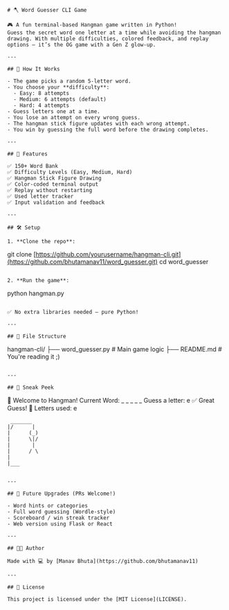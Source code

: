 ```
# 🪓 Word Guesser CLI Game

🎮 A fun terminal-based Hangman game written in Python!  
Guess the secret word one letter at a time while avoiding the hangman drawing. With multiple difficulties, colored feedback, and replay options — it’s the OG game with a Gen Z glow-up.

---

## 🧠 How It Works

- The game picks a random 5-letter word.
- You choose your **difficulty**:
  - Easy: 8 attempts
  - Medium: 6 attempts (default)
  - Hard: 4 attempts
- Guess letters one at a time.
- You lose an attempt on every wrong guess.
- The hangman stick figure updates with each wrong attempt.
- You win by guessing the full word before the drawing completes.

---

## 🎯 Features

✅ 150+ Word Bank  
✅ Difficulty Levels (Easy, Medium, Hard)  
✅ Hangman Stick Figure Drawing  
✅ Color-coded terminal output  
✅ Replay without restarting  
✅ Used letter tracker  
✅ Input validation and feedback

---

## 🛠️ Setup

1. **Clone the repo**:
```

git clone [https://github.com/yourusername/hangman-cli.git](https://github.com/bhutamanav11/word_guesser.git)
cd word_guesser

```

2. **Run the game**:
```

python hangman.py

```

✅ No extra libraries needed – pure Python!

---

## 🧩 File Structure

```

hangman-cli/
├── word_guesser.py     # Main game logic
├── README.md      # You're reading it ;)

```

---

## 📸 Sneak Peek

```

🎯 Welcome to Hangman!
Current Word: \_ \_ \_ \_ \_
Guess a letter: e
✅ Great Guess!
📜 Letters used: e

```
 _______
|/      |
|      (_)
|      \|/
|       |
|      / \
|
|___
```

```

---

## 🚀 Future Upgrades (PRs Welcome!)

- Word hints or categories
- Full word guessing (Wordle-style)
- Scoreboard / win streak tracker
- Web version using Flask or React

---

## 🧑‍💻 Author

Made with 💻 by [Manav Bhuta](https://github.com/bhutamanav11)

---

## 📄 License

This project is licensed under the [MIT License](LICENSE).
```
